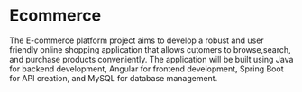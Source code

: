 # Ecommerce
The E-commerce platform project aims to develop a robust and user friendly online shopping application that allows cutomers to browse,search, and purchase products conveniently. The application will be built using Java for backend development, Angular for frontend development, Spring Boot for API creation, and MySQL for  database management.
